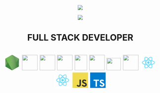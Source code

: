 
 <p align="center">
    <img align="center" src="https://github-readme-stats.vercel.app/api?username=Jhon9191&show_icons=true&show_icons=true" />
 </p>
 <p align="center">
    <img align="center" src="https://github-readme-stats.vercel.app/api/top-langs/?username=Jhon9191&layout=compact)](https://github.com/anuraghazra/github-readme-stats"/>
 </p/>
 
 
 <h1 align="center" font-size="30">FULL STACK DEVELOPER<h1>
 <p align="center" > 
 <img src="https://raw.githubusercontent.com/github/explore/80688e429a7d4ef2fca1e82350fe8e3517d3494d/topics/nodejs/nodejs.png" width="50" height="50"/>
 <img src="https://miro.medium.com/max/400/1*nP2C50GK4_-ly_R_mq3juQ.png" width="50" height="50" />
 <img src="https://i.imgur.com/Dns5wR8.png" width="50" height="50" />
 <img src="https://pngimg.com/uploads/mysql/mysql_PNG9.png" width="50" height="50" />
 <img src="https://cdn.freebiesupply.com/logos/large/2x/firebase-1-logo-png-transparent.png" width="40" height="50" />
 <img src="https://seeklogo.com/images/N/next-js-logo-8FCFF51DD2-seeklogo.com.png" width="50" height="50" />

 <img src="https://upload.wikimedia.org/wikipedia/commons/thumb/9/95/Vue.js_Logo_2.svg/1200px-Vue.js_Logo_2.svg.png" width="46" height="40" /> 
 
 <img src="https://upload.wikimedia.org/wikipedia/commons/thumb/c/cf/Angular_full_color_logo.svg/1024px-Angular_full_color_logo.svg.png" width="50" height="50" /> 
  
 <img src="https://raw.githubusercontent.com/github/explore/80688e429a7d4ef2fca1e82350fe8e3517d3494d/topics/react/react.png" width="50" height="50" />
 <img src="https://raw.githubusercontent.com/github/explore/80688e429a7d4ef2fca1e82350fe8e3517d3494d/topics/react/react.png" width="50" height="50" />
 <img src="https://raw.githubusercontent.com/github/explore/80688e429a7d4ef2fca1e82350fe8e3517d3494d/topics/javascript/javascript.png" width="50" height="50" />
 <img src="https://raw.githubusercontent.com/github/explore/80688e429a7d4ef2fca1e82350fe8e3517d3494d/topics/typescript/typescript.png" width="50" height="50" />
 </p> 



